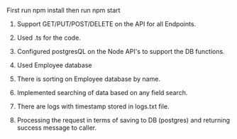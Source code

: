 First run npm install
then run npm start








1. Support GET/PUT/POST/DELETE on the API for all Endpoints.
2. Used .ts for the code.
3. Configured postgresQL on the Node API's to support the DB functions.

4. Used Employee database
5. There is sorting on Employee database by name.
6. Implemented searching of data based on any field search. 
7. There are logs with timestamp stored in logs.txt file.
8. Processing the request in terms of saving to DB (postgres) and returning success message to caller.